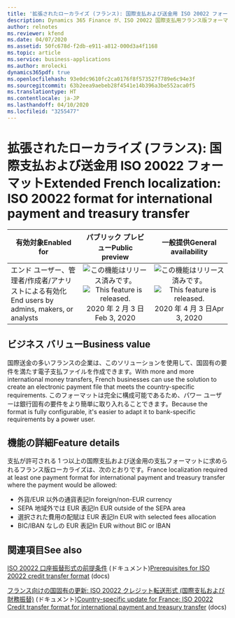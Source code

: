 ```yaml
---
title: '拡張されたローカライズ (フランス): 国際支払および送金用 ISO 20022 フォーマット'
description: Dynamics 365 Finance が、ISO 20022 国際支払用フランス版フォーマットに対応するよう拡張されました。
author: relnotes
ms.reviewer: kfend
ms.date: 04/07/2020
ms.assetid: 50fc678d-f2db-e911-a812-000d3a4f1168
ms.topic: article
ms.service: business-applications
ms.author: mrolecki
dynamics365pdf: true
ms.openlocfilehash: 93e0dc9610fc2ca0176f8f573527f789e6c94e3f
ms.sourcegitcommit: 63b2eea9aebeb28f4541e14b396a3be552aca0f5
ms.translationtype: HT
ms.contentlocale: ja-JP
ms.lasthandoff: 04/10/2020
ms.locfileid: "3255477"
---
```

# <a name="extended-french-localization-iso-20022-format-for-international-payment-and-treasury-transfer"></a><span data-ttu-id="8bc64-103">拡張されたローカライズ (フランス): 国際支払および送金用 ISO 20022 フォーマット</span><span class="sxs-lookup"><span data-stu-id="8bc64-103">Extended French localization: ISO 20022 format for international payment and treasury transfer</span></span>


| <span data-ttu-id="8bc64-104">有効対象</span><span class="sxs-lookup"><span data-stu-id="8bc64-104">Enabled for</span></span>    |  <span data-ttu-id="8bc64-105">パブリック プレビュー</span><span class="sxs-lookup"><span data-stu-id="8bc64-105">Public preview</span></span> | <span data-ttu-id="8bc64-106">一般提供</span><span class="sxs-lookup"><span data-stu-id="8bc64-106">General availability</span></span> | 
| ---------- | :----------: |:----------: |
|<span data-ttu-id="8bc64-107">エンド ユーザー、管理者/作成者/アナリストによる有効化</span><span class="sxs-lookup"><span data-stu-id="8bc64-107">End users by admins, makers, or analysts</span></span>|<span data-ttu-id="8bc64-108">![この機能はリリース済みです。](/dynamics365-release-plan/media/green-checkmark.png "この機能はリリース済みです。")</span><span class="sxs-lookup"><span data-stu-id="8bc64-108">![This feature is released.](/dynamics365-release-plan/media/green-checkmark.png "This feature is released.")</span></span> <span data-ttu-id="8bc64-109">2020 年 2 月 3 日</span><span class="sxs-lookup"><span data-stu-id="8bc64-109">Feb 3, 2020</span></span>| <span data-ttu-id="8bc64-110">![この機能はリリース済みです。](/dynamics365-release-plan/media/green-checkmark.png "この機能はリリース済みです。")</span><span class="sxs-lookup"><span data-stu-id="8bc64-110">![This feature is released.](/dynamics365-release-plan/media/green-checkmark.png "This feature is released.")</span></span> <span data-ttu-id="8bc64-111">2020 年 4 月 3 日</span><span class="sxs-lookup"><span data-stu-id="8bc64-111">Apr 3, 2020</span></span>|


## <a name="business-value"></a><span data-ttu-id="8bc64-112">ビジネス バリュー</span><span class="sxs-lookup"><span data-stu-id="8bc64-112">Business value</span></span>
<!-- bv start -->
<span data-ttu-id="8bc64-113">国際送金の多いフランスの企業は、このソリューションを使用して、国固有の要件を満たす電子支払ファイルを作成できます。</span><span class="sxs-lookup"><span data-stu-id="8bc64-113">With more and more international money transfers, French businesses can use the solution to create an electronic payment file that meets the country-specific requirements.</span></span> <span data-ttu-id="8bc64-114">このフォーマットは完全に構成可能であるため、パワー ユーザーは銀行固有の要件をより簡単に取り入れることできます。</span><span class="sxs-lookup"><span data-stu-id="8bc64-114">Because the format is fully configurable, it's easier to adapt it to bank-specific requirements by a power user.</span></span>
<!-- bv end -->



## <a name="feature-details"></a><span data-ttu-id="8bc64-115">機能の詳細</span><span class="sxs-lookup"><span data-stu-id="8bc64-115">Feature details</span></span>
<!--feature detail start -->
<span data-ttu-id="8bc64-116">支払が許可される 1 つ以上の国際支払および送金用の支払フォーマットに求められるフランス版ローカライズは、次のとおりです。</span><span class="sxs-lookup"><span data-stu-id="8bc64-116">France localization required at least one payment format for international payment and treasury transfer where the payment would be allowed:</span></span> 

- <span data-ttu-id="8bc64-117">外貨/EUR 以外の通貨表記</span><span class="sxs-lookup"><span data-stu-id="8bc64-117">In foreign/non-EUR currency</span></span>
- <span data-ttu-id="8bc64-118">SEPA 地域外では EUR 表記</span><span class="sxs-lookup"><span data-stu-id="8bc64-118">In EUR outside of the SEPA area</span></span>
- <span data-ttu-id="8bc64-119">選択された費用の配賦は EUR 表記</span><span class="sxs-lookup"><span data-stu-id="8bc64-119">In EUR with selected fees allocation</span></span>
- <span data-ttu-id="8bc64-120">BIC/IBAN なしの EUR 表記</span><span class="sxs-lookup"><span data-stu-id="8bc64-120">In EUR without BIC or IBAN</span></span>
<!--feature detail end -->










## <a name="see-also"></a><span data-ttu-id="8bc64-121">関連項目</span><span class="sxs-lookup"><span data-stu-id="8bc64-121">See also</span></span>

<!--docs start-->
<span data-ttu-id="8bc64-122">[ISO 20022 口座振替形式の前提条件](https://docs.microsoft.com/dynamics365/finance/localizations/emea-fra-ISO20022-international) (ドキュメント)</span><span class="sxs-lookup"><span data-stu-id="8bc64-122">[Prerequisites for ISO 20022 credit transfer format](https://docs.microsoft.com/dynamics365/finance/localizations/emea-fra-ISO20022-international) (docs)</span></span>
<!--docs end-->

<!--kb start-->
<span data-ttu-id="8bc64-123">[フランス向けの国固有の更新: ISO 20022 クレジット転送形式 (国際支払および財務振替)](https://support.microsoft.com/en-us/help/4537038) (ドキュメント)</span><span class="sxs-lookup"><span data-stu-id="8bc64-123">[Country-specific update for France: ISO 20022 Credit transfer format for international payment and treasury transfer](https://support.microsoft.com/en-us/help/4537038) (docs)</span></span>
<!--kb end-->
